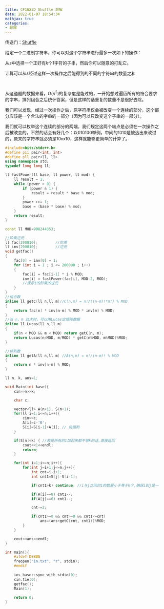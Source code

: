 ```yaml
---
title: CF1622D Shuffle 题解
date: 2022-01-07 18:54:34
mathjax: true
categories: 
- 题解
---
```


传送门：[Shuffle](https://codeforces.com/problemset/problem/1622/D)



给定一个二进制字符串，你可以对这个字符串进行最多一次如下的操作：

从$s$中选择一个正好有$k$个1字符的子串，然后你可以随意的打乱它。

计算可以从$s$经过这样一次操作之后能得到的不同的字符串的数量之和

<!--more-->

<br/>

从这道题的数据来看，$O(n^2)$的复杂度是能过的，一开始想过遍历所有的符合要求的字串，排列组合之后统计答案，但是这样的话重复的数量不是很好去除。

我们可以发现，经过一次操作之后，原字符串仅会被改变一个连续的部分，这个部分应该是一个合法的字串的一部分（因为可以只改变这个子串的一部分）。

我们就可以枚举这个连续的部分的两端，我们规定这两个端点是必须在一次操作之后被改变的，不然的话会有好几个：以010100举例，中间的1010是被选出来改过的，原来的字符串就必须是10xx10，这样就能够更简单的计算了。

```cpp
#include<bits/stdc++.h>
#define pii pair<int, int>
#define pll pair<ll, ll>
using namespace std;
typedef long long ll;

ll fastPower(ll base, ll power, ll mod) {
    ll result = 1;
    while (power > 0) {
        if (power & 1) {
            result = result * base % mod;
        }
        power >>= 1;
        base = (base * base) % mod;
    }
    return result;
}

const ll MOD=998244353;

//阶乘逆元
ll fac[200010];        //阶乘
ll inv[200010];        //逆元 
void getfac()
{
    fac[0] = inv[0] = 1;
    for (int i = 1 ; i <= 200000 ; i++)
    {
        fac[i] = fac[i-1] * i % MOD;
        inv[i] = fastPower(fac[i], MOD-2, MOD);        
        //表示i的阶乘的逆元 
    }
}
//组合数
inline ll getC(ll n,ll m)//C(n,m) = n!/((n-m)!*m!) % MOD
{
    return fac[n] * inv[n-m] % MOD * inv[m] % MOD;
}
//当 n，m 过大时，可以用Lucas定理降数据
inline ll Lucas(ll n,ll m)
{
    if(n < MOD && m < MOD) return getC(n, m);
    return Lucas(n/MOD, m/MOD) * getC(n%MOD, m%MOD)%MOD;
}

//排列数
inline ll getA(ll n,ll m) //A(n,m) = n!/(n-m)! % MOD
{
	return n * inv[n-m] % MOD;
}

ll n, k, ans=1;

void Main(int kase){
    cin>>n>>k;

    char c;

    vector<ll> A(n+1), S(n+1);
    for(ll i=1;i<=n;i++){
        cin>>c;
        A[i]=c-'0';
        S[i]=S[i-1]+A[i]; // 前缀和
    }

    if(S[n]<k) { //若是所有的1加起来都不够k的话,直接返回
        cout<<1<<endl;
        return;
    }

    for(int i=1;i<=n;i++){
        for(int j=i+1;j<=n;j++){
            int cnt=j-i+1;
            int cnt1=S[j]-S[i-1];

            if(cnt1>k) continue; //i与j之间的1的数量小于等于k个,确保i到j是一个合法的子串的一部分

            if(A[i]==0) cnt1--;
            if(A[j]==0) cnt1--;

            cnt-=2;

            if(cnt1>=0 && cnt>=0 && cnt1<=cnt)
                ans=(ans+getC(cnt, cnt1))%MOD;
        }
    }

    cout<<ans<<endl;
}

int main(){
    #ifdef DEBUG
    freopen("in.txt", "r", stdin);
    #endif
    
    ios_base::sync_with_stdio(0);
    cin.tie(0);
    getfac();
    Main(1);
    
    return 0;
}
```